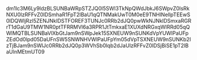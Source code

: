 dm1lc3M6Ly9ldzBLSUNBaWRpSTZJQ0l5SWl3TkNpQWdJbkJ6SWpvZ0lsRkNXU0lzRFFvZ0lDSmhaR1FpT2lBaU1qQTNMakUwT0M0eE9TNHlNellpTEEwS0lDQWljRzl5ZENJNklDSTFOREF3TUNJc0RRb2dJQ0pwWkNJNklDSmxaRGRrT1dGaU9TMW1NR0ptTFRRMVl6a3RPR1JtTmkxaE1XUXdNRGxqWlRRd05qQWlMQTBLSUNBaVlXbGtJam9nSWpJek15SXNEUW9nSUNKdVpYUWlPaUFpZEdOd0lpd05DaUFnSW5SNWNHVWlPaUFpYm05dVpTSXNEUW9nSUNKb2IzTjBJam9nSWlJc0RRb2dJQ0p3WVhSb0lqb2dJaUlzRFFvZ0lDSjBiSE1pT2lBaUlnMEtmUT09
